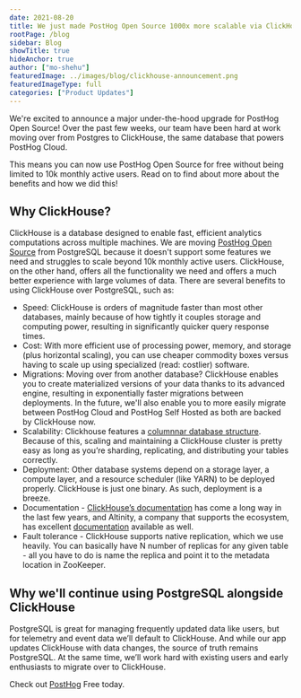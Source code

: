 ```yaml
---
date: 2021-08-20
title: We just made PostHog Open Source 1000x more scalable via ClickHouse
rootPage: /blog
sidebar: Blog
showTitle: true
hideAnchor: true
author: ["mo-shehu"]
featuredImage: ../images/blog/clickhouse-announcement.png
featuredImageType: full
categories: ["Product Updates"]
---
```

We're excited to announce a major under-the-hood upgrade for PostHog Open Source! Over the past few weeks, our team have been hard at work moving over from Postgres to ClickHouse, the same database that powers PostHog Cloud.

This means you can now use PostHog Open Source for free without being limited to 10k monthly active users. Read on to find about more about the benefits and how we did this!

## Why ClickHouse?

ClickHouse is a database designed to enable fast, efficient analytics computations across multiple machines. We are moving [PostHog Open Source](https://github.com/PostHog/posthog) from PostgreSQL because it doesn't support some features we need and struggles to scale beyond 10k monthly active users. ClickHouse, on the other hand, offers all the functionality we need and offers a much better experience with large volumes of data.
There are several benefits to using ClickHouse over PostgreSQL, such as:
* Speed: ClickHouse is orders of magnitude faster than most other databases, mainly because of how tightly it couples storage and computing power, resulting in significantly quicker query response times.
* Cost: With more efficient use of processing power, memory, and storage (plus horizontal scaling), you can use cheaper commodity boxes versus having to scale up using specialized (read: costlier) software.
* Migrations: Moving over from another database? ClickHouse enables you to create materialized versions of your data thanks to its advanced engine, resulting in exponentially faster migrations between deployments. In the future, we'll also enable you to more easily migrate between PostHog Cloud and PostHog Self Hosted as both are backed by ClickHouse now.
* Scalability: Clickhouse features a [columnnar database structure](https://clickhouse.tech/docs/en/faq/general/columnar-database/). Because of this, scaling and maintaining a ClickHouse cluster is pretty easy as long as you’re sharding, replicating, and distributing your tables correctly.
* Deployment: Other database systems depend on a storage layer, a compute layer, and a resource scheduler (like YARN) to be deployed properly. ClickHouse is just one binary. As such, deployment is a breeze.
* Documentation - [ClickHouse’s documentation](https://clickhouse.tech/docs/en/) has come a long way in the last few years, and Altinity, a company that supports the ecosystem, has excellent [documentation](https://docs.altinity.com/) available as well.
* Fault tolerance - ClickHouse supports native replication, which we use heavily. You can basically have N number of replicas for any given table - all you have to do is name the replica and point it to the metadata location in ZooKeeper.

## Why we'll continue using PostgreSQL alongside ClickHouse

PostgreSQL is great for managing frequently updated data like users, but for telemetry and event data we’ll default to ClickHouse. And while our app updates ClickHouse with data changes, the source of truth remains PostgreSQL. At the same time, we’ll work hard with existing users and early enthusiasts to migrate over to ClickHouse.

Check out [PostHog](https://posthog.com/docs/self-host) Free today.
